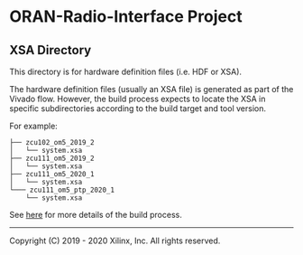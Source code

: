 # ORAN-Radio-Interface Project

## XSA Directory

This directory is for hardware definition files (i.e. HDF or XSA).

The hardware definition files (usually an XSA file) is generated as part of the Vivado flow. However, the build process expects to locate the XSA in specific subdirectories according to the build target and tool version.

For example:
~~~
├── zcu102_om5_2019_2
│   └── system.xsa
├── zcu111_om5_2019_2
│   └── system.xsa
├── zcu111_om5_2020_1
│   └── system.xsa
└─── zcu111_om5_ptp_2020_1
    └── system.xsa
~~~

See [here](../scripts/README.md) for more details of the build process.

---

Copyright (C) 2019 - 2020  Xilinx, Inc.  All rights reserved.
